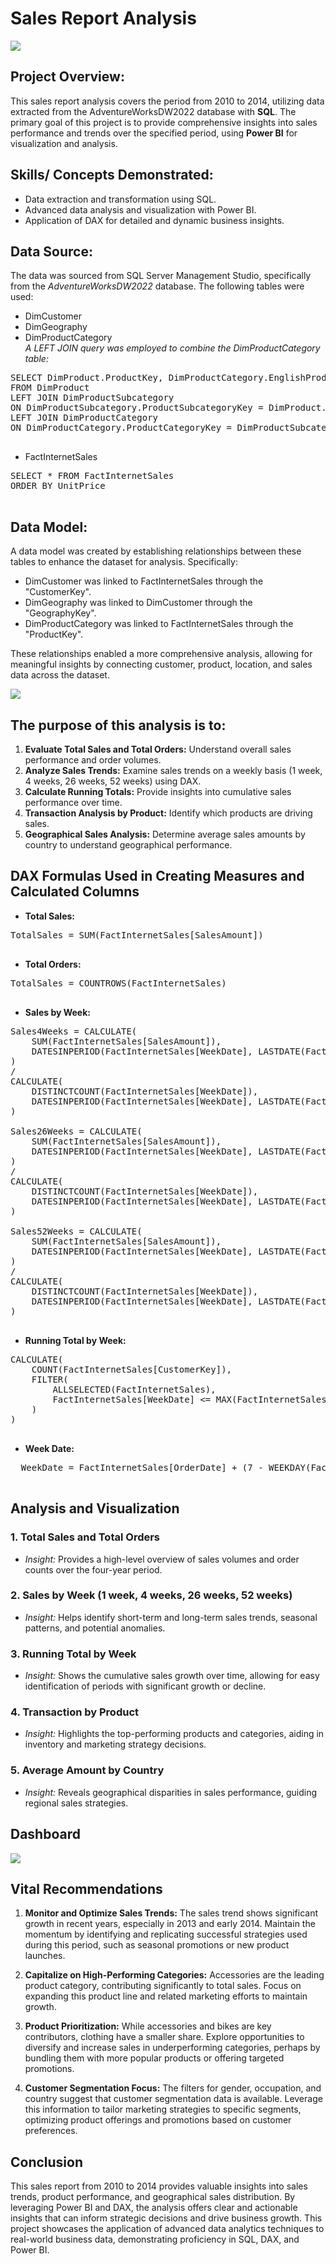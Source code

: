 # Sales Report Analysis

![](intro.JPG)

## Project Overview:
This sales report analysis covers the period from 2010 to 2014, utilizing data extracted from the AdventureWorksDW2022 database with **SQL**. The primary goal of this project is to provide comprehensive insights into sales performance and trends over the specified period, using **Power BI** for visualization and analysis.

## Skills/ Concepts Demonstrated:
- Data extraction and transformation using SQL.
- Advanced data analysis and visualization with Power BI.
- Application of DAX for detailed and dynamic business insights.

## Data Source:
The data was sourced from SQL Server Management Studio, specifically from the _AdventureWorksDW2022_ database. The following tables were used:
- DimCustomer
- DimGeography
- DimProductCategory<br>
*A LEFT JOIN query was employed to combine the DimProductCategory table:*

<pre>
SELECT DimProduct.ProductKey, DimProductCategory.EnglishProductCategoryName
FROM DimProduct
LEFT JOIN DimProductSubcategory
ON DimProductSubcategory.ProductSubcategoryKey = DimProduct.ProductSubcategoryKey
LEFT JOIN DimProductCategory
ON DimProductCategory.ProductCategoryKey = DimProductSubcategory.ProductCategoryKey;
  </pre>

- FactInternetSales

<pre>
SELECT * FROM FactInternetSales
ORDER BY UnitPrice
  </pre>

## Data Model:
A data model was created by establishing relationships between these tables to enhance the dataset for analysis. Specifically:

- DimCustomer was linked to FactInternetSales through the "CustomerKey".
- DimGeography was linked to DimCustomer through the "GeographyKey".
- DimProductCategory was linked to FactInternetSales through the "ProductKey".<br>

These relationships enabled a more comprehensive analysis, allowing for meaningful insights by connecting customer, product, location, and sales data across the dataset.

![](model.JPG)

## The purpose of this analysis is to:
1. **Evaluate Total Sales and Total Orders:** Understand overall sales performance and order volumes.
2. **Analyze Sales Trends:** Examine sales trends on a weekly basis (1 week, 4 weeks, 26 weeks, 52 weeks) using DAX.
3. **Calculate Running Totals:** Provide insights into cumulative sales performance over time.
4. **Transaction Analysis by Product:** Identify which products are driving sales.
5. **Geographical Sales Analysis:** Determine average sales amounts by country to understand geographical performance.

## DAX Formulas Used in Creating Measures and Calculated Columns
- **Total Sales:**
<pre>
TotalSales = SUM(FactInternetSales[SalesAmount])
  </pre>

- **Total Orders:**
<pre>
TotalSales = COUNTROWS(FactInternetSales)
  </pre>

- **Sales by Week:**
<pre>
Sales4Weeks = CALCULATE(
    SUM(FactInternetSales[SalesAmount]),
    DATESINPERIOD(FactInternetSales[WeekDate], LASTDATE(FactInternetSales[WeekDate]), -28, DAY)
)
/
CALCULATE(
    DISTINCTCOUNT(FactInternetSales[WeekDate]),
    DATESINPERIOD(FactInternetSales[WeekDate], LASTDATE(FactInternetSales[WeekDate]), -28, DAY)
)
  
Sales26Weeks = CALCULATE(
    SUM(FactInternetSales[SalesAmount]),
    DATESINPERIOD(FactInternetSales[WeekDate], LASTDATE(FactInternetSales[WeekDate]), -182, DAY)
)
/
CALCULATE(
    DISTINCTCOUNT(FactInternetSales[WeekDate]),
    DATESINPERIOD(FactInternetSales[WeekDate], LASTDATE(FactInternetSales[WeekDate]), -182, DAY)
)
  
Sales52Weeks = CALCULATE(
    SUM(FactInternetSales[SalesAmount]),
    DATESINPERIOD(FactInternetSales[WeekDate], LASTDATE(FactInternetSales[WeekDate]), -365, DAY)
)
/
CALCULATE(
    DISTINCTCOUNT(FactInternetSales[WeekDate]),
    DATESINPERIOD(FactInternetSales[WeekDate], LASTDATE(FactInternetSales[WeekDate]), -365, DAY)
)
  </pre>

- **Running Total by Week:**
<pre>
CALCULATE(
    COUNT(FactInternetSales[CustomerKey]), 
    FILTER(
        ALLSELECTED(FactInternetSales),
        FactInternetSales[WeekDate] <= MAX(FactInternetSales[WeekDate])
    )
)
  </pre>

 - **Week Date:**
<pre>
  WeekDate = FactInternetSales[OrderDate] + (7 - WEEKDAY(FactInternetSales[OrderDate]))
  </pre>

## Analysis and Visualization
### 1. Total Sales and Total Orders
- _Insight:_ Provides a high-level overview of sales volumes and order counts over the four-year period.
  
### 2. Sales by Week (1 week, 4 weeks, 26 weeks, 52 weeks)
- _Insight:_ Helps identify short-term and long-term sales trends, seasonal patterns, and potential anomalies.

### 3. Running Total by Week
- _Insight:_ Shows the cumulative sales growth over time, allowing for easy identification of periods with significant growth or decline.

### 4. Transaction by Product
- _Insight:_ Highlights the top-performing products and categories, aiding in inventory and marketing strategy decisions.

### 5. Average Amount by Country
- _Insight:_ Reveals geographical disparities in sales performance, guiding regional sales strategies.

## Dashboard

![](dashboard.JPG)

## Vital Recommendations
1. **Monitor and Optimize Sales Trends:** The sales trend shows significant growth in recent years, especially in 2013 and early 2014. Maintain the momentum by identifying and replicating successful strategies used during this period, such as seasonal promotions or new product launches.
 
2. **Capitalize on High-Performing Categories:** Accessories are the leading product category, contributing significantly to total sales. Focus on expanding this product line and related marketing efforts to maintain growth.
 
3. **Product Prioritization:** While accessories and bikes are key contributors, clothing have a smaller share. Explore opportunities to diversify and increase sales in underperforming categories, perhaps by bundling them with more popular products or offering targeted promotions.

4. **Customer Segmentation Focus:** The filters for gender, occupation, and country suggest that customer segmentation data is available. Leverage this information to tailor marketing strategies to specific segments, optimizing product offerings and promotions based on customer preferences.

## Conclusion
This sales report from 2010 to 2014 provides valuable insights into sales trends, product performance, and geographical sales distribution. By leveraging Power BI and DAX, the analysis offers clear and actionable insights that can inform strategic decisions and drive business growth. This project showcases the application of advanced data analytics techniques to real-world business data, demonstrating proficiency in SQL, DAX, and Power BI.



